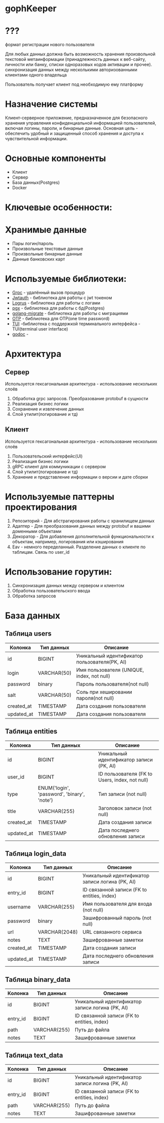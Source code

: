 # gophKeeper

# ???
формат регистрации нового пользователя

Для любых данных должна быть возможность хранения произвольной текстовой метаинформации (принадлежность данных к веб-сайту, личности или банку, списки одноразовых кодов активации и прочее).
синхронизация данных между несколькими авторизованными клиентами одного владельца

Пользователь получает клиент под необходимую ему платформу



# Назначение системы
Клиент-серверное приложение, предназначенное для безопасного хранения управления конфиденциальной информацией пользователей, включая логины, пароли, и бинарные данные.
Основная цель - обеспечить удобный и защищенный способ хранения и доступа к чувствительной информации.

# Основные компоненты
- Клиент
- Сервер
- База данных(Postgres)
- Docker

# Ключевые особенности:

# Хранимые данные
- Пары логин/пароль
- Произвольные текстовые данные
- Произвольные бинарные данные
- Данные банковских карт

# Используемые библиотеки:
- [Grpc](https://pkg.go.dev/google.golang.org/grpc) - удалённый вызов процедур
- [Jwtauth](https://github.com/go-chi/jwtauth) - библиотека для работы с jwt токеном
- [Logrus](https://github.com/sirupsen/logrus) - библиотека для работы с логами
- [pgx](https://github.com/jackc/pgx) - библиотека для работы с бд(Postgres)
- [golang-migrate](https://github.com/golang-migrate/migrate) - библиотека для работы с миграциями
- [OTP](https://github.com/pquerna/otp) - библиотека для OTP(one time password)
- [TUI](https://github.com/marcusolsson/tui-go) -библиотека с поддержкой терминального интерфейса - TUI(terminal user interface)
- [godoc](#) -  

# Архитектура
## Сервер
Используется гексагональная архитектура - использование нескольких слоёв
1) Обработка grpc запросов. Преобразование protobuf в сущности
2) Реализация бизнес логики
3) Сохранение и извлечение данных
4) Слой утилит(логирование и тд)

## Клиент
Используется гексагональная архитектура - использование нескольких слоёв
1) Пользовательский интерфейс(UI)
2) Реализация бизнес логики
3) gRPC клиент для коммуникации с сервером
4) Слой утилит(логирование и тд)
5) Хранение и представление информации о версии и дате сборки

# Используемые паттерны проектирования
1) Репозиторий - Для абстрагирования работы с хранилищем данных
2) Адаптер - Для преобразования данных между protobuf и вашими доменными объектами
3) Декоратор - Для добавления дополнительной функциональности к объектам, например, логирования или кэширования
4) Eav - немного переделанный. Разделение данных о клиенте по таблицам. Связь по user_id

# Использование горутин:
1) Синхронизация данных между сервером и клиентом
2) Обработка пользовательского ввода
3) Обработка запросов

# База данных

## Таблица users

| Колонка    | Тип данных  | Описание                                      |
|------------|-------------|-----------------------------------------------|
| id         | BIGINT      | Уникальный идентификатор пользователя(PK, AI) |
| login      | VARCHAR(50) | Имя пользователя (UNIQUE, index, not null)    |
| password   | binary      | Пароль пользователя(not null)                 |
| salt       | VARCHAR(50) | Соль при хешировании пароля(not null)         |
| created_at | TIMESTAMP   | Дата создания пользователя                    |
| updated_at | TIMESTAMP   | Дата создания пользователя                    |


## Таблица entities

| Колонка    | Тип данных                                  | Описание                                       |
|------------|---------------------------------------------|------------------------------------------------|
| id         | BIGINT                                      | Уникальный идентификатор записи (PK, AI)       |
| user_id    | BIGINT                                      | ID пользователя (FK to Users, index, not null) |
| type       | ENUM('login', 'password', 'binary', 'note') | Тип записи (not null)                          |
| title      | VARCHAR(255)                                | Заголовок записи (not null)                    |
| created_at | TIMESTAMP                                   | Дата создания записи                           |
| updated_at | TIMESTAMP                                   | Дата последнего обновления записи              |

## Таблица login_data

| Колонка    | Тип данных    | Описание                                          |
|------------|---------------|---------------------------------------------------|
| id         | BIGINT        | Уникальный идентификатор записи логина (PK, AI)   |
| entry_id   | BIGINT        | ID связанной записи (FK to entities, index)       |
| username   | VARCHAR(255)  | Имя пользователя для входа (not null)             |
| password   | binary        | Зашифрованный пароль (not null)                   |
| url        | VARCHAR(2048) | URL связанного сервиса                            |
| notes      | TEXT          | Зашифрованные заметки                             |
| created_at | TIMESTAMP     | Дата создания записи                              |
| updated_at | TIMESTAMP     | Дата последнего обновления записи                 |

## Таблица binary_data
| Колонка  | Тип данных    | Описание                                        |
|----------|---------------|-------------------------------------------------|
| id       | BIGINT        | Уникальный идентификатор записи логина (PK, AI) |
| entry_id | BIGINT        | ID связанной записи (FK to entities, index)     |
| path     | VARCHAR(255)  | Путь до файла                                   |
| notes    | TEXT          | Зашифрованные заметки                           |

## Таблица text_data
| Колонка    | Тип данных      | Описание                                          |
|------------|-----------------|---------------------------------------------------|
| id         | BIGINT          | Уникальный идентификатор записи логина (PK, AI)   |
| entry_id   | BIGINT          | ID связанной записи (FK to entities, index)       |
| path       | VARCHAR(255)    | Путь до файла                                     |
| notes      | TEXT            | Зашифрованные заметки                             |